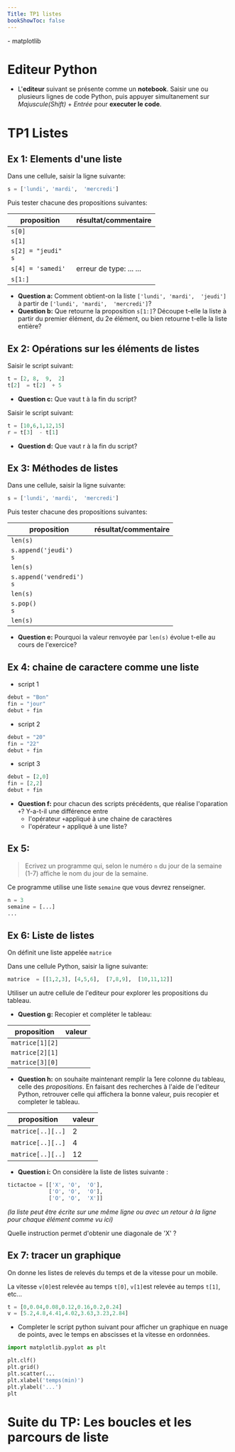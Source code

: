 ```yaml
---
Title: TP1 listes
bookShowToc: false
---
```


  
  <!--<link rel="stylesheet" href="https://pyscript.net/alpha/pyscript.css" />
 -->
  <style>
    .editor-box{
      width: 60%;
      display: block;
    }
    #output > div {
    font-family: 'monospace';
    background-color: #e5e5e5;
    border: 1px solid lightgray;
    /*border-top: 0;*/
    font-size: 0.875rem;
    padding: 0.5rem;
  
  }

  #output > div:first-child {
    border-top: 1px solid lightgray;
    display: block;
  }

  #output > div:nth-child(even) {
    border: 0;
  } 
</style>

<script defer src="https://pyscript.net/alpha/pyscript.js"></script>
<py-env>
    - matplotlib
</py-env>

# Editeur Python
* L'**editeur** suivant se présente comme un **notebook**. Saisir une ou plusieurs lignes de code Python, puis appuyer simultanement sur *Majuscule(Shift)* + *Entrée* pour **executer le code**.

<div >
<py-repl id="my-repl" auto-generate="true"></py-repl>
</div>


# TP1 Listes
## Ex 1: Elements d'une liste
Dans une cellule, saisir la ligne suivante:

```python
s = ['lundi', 'mardi',  'mercredi']
```

Puis tester chacune des propositions suivantes:

| proposition | résultat/commentaire |
|--- |--- |
| `s[0]` |  |
| `s[1]` |   |
| `s[2] = "jeudi"`<br>`s` |   |
| `s[4] = 'samedi' ` |  erreur de type: ... ... |
| `s[1:]` |    |

* **Question a:** Comment obtient-on la liste `['lundi', 'mardi',  'jeudi']` à partir de `['lundi', 'mardi',  'mercredi']`?
* **Question b:** Que retourne la proposition `s[1:]`? Découpe t-elle la liste à partir du premier élément, du 2e élément, ou bien retourne t-elle la liste entière?

## Ex 2: Opérations sur les éléments de listes
Saisir le script suivant:

```python
t = [2, 8,  9,  2]
t[2]  = t[2]  + 5
```

* **Question c:** Que vaut t à la fin du script?


Saisir le script suivant:

```python
t = [10,6,1,12,15]
r = t[3]  - t[1]
```

* **Question d:** Que vaut r à la fin du script?

## Ex 3: Méthodes de listes
Dans une cellule, saisir la ligne suivante:

```python
s = ['lundi', 'mardi',  'mercredi']
```

Puis tester chacune des propositions suivantes:

| proposition | résultat/commentaire |
|--- |--- |
| `len(s)` |  |
| `s.append('jeudi') `<br>`s` |  |
| `len(s)` |  |
| `s.append('vendredi') ` <br>`s` |   |
| `len(s)` |  |
| `s.pop()  `<br>`s` |   |
| `len(s)` |  |

* **Question e:** Pourquoi la valeur renvoyée par `len(s)` évolue t-elle au cours de l'exercice?

## Ex 4: chaine de caractere comme une liste
* script 1

```python
debut = "Bon"
fin = "jour"
debut + fin
```

* script 2

```python
debut = "20"
fin = "22"
debut + fin
``` 

* script 3

```python
debut = [2,0]
fin = [2,2]
debut + fin
```

* **Question f:** pour chacun des scripts précédents, que réalise l'oparation `+`? Y-a-t-il une différence entre 
  *  l'opérateur `+`appliqué à une chaine de caractères
  *  l'opérateur `+` appliqué à une liste?

## Ex 5:
> Ecrivez un programme qui, selon le numéro `n` du jour de la semaine (1-7) affiche le nom du jour de la semaine.

Ce programme utilise une liste `semaine` que vous devrez renseigner.

```python
n = 3
semaine = [...]
...
```


## Ex 6: Liste de listes
On définit une liste appelée `matrice`

Dans une cellule Python, saisir la ligne suivante:

```python
matrice  = [[1,2,3], [4,5,6],  [7,8,9],  [10,11,12]]
```

Utiliser un autre cellule de l'editeur pour explorer les propositions du tableau. 

* **Question g:** Recopier et compléter le tableau:

| proposition | valeur |
|--- |--- |
| `matrice[1][2]` |   |
| `matrice[2][1]` |   | 
| `matrice[3][0]` |   | 

* **Question h:** on souhaite maintenant remplir la 1ere colonne du tableau, celle des *propositions*. En faisant des recherches à l'aide de l'editeur Python, retrouver celle qui affichera la bonne valeur, puis recopier et completer le tableau.

| proposition | valeur |
|--- |--- |
| `matrice[..][..]` | 2  |
| `matrice[..][..]` | 4 | 
| `matrice[..][..]` | 12  | 

* **Question i:** On considère la liste de listes suivante :

```python
tictactoe = [['X', 'O',  'O'],
             ['O', 'O',  'O'],
             ['O', 'O',  'X']]
```
*(la liste peut être écrite sur une même ligne ou avec un retour à la ligne pour chaque élément comme vu ici)*

Quelle instruction permet d'obtenir une diagonale de 'X' ?


## Ex 7: tracer un graphique
On donne les listes de relevés du temps et de la vitesse pour un mobile. 

La vitesse `v[0]`est relevée au temps `t[0]`, `v[1]`est relevée au temps `t[1]`, etc...

```python
t = [0,0.04,0.08,0.12,0.16,0.2,0.24]
v = [5.2,4.8,4.41,4.02,3.63,3.23,2.84]
```

* Completer le script python suivant pour afficher un graphique en nuage de points, avec le temps en abscisses et la vitesse en ordonnées.

```python
import matplotlib.pyplot as plt

plt.clf()
plt.grid()
plt.scatter(...
plt.xlabel('temps(min)')
plt.ylabel('...')
plt
```

# Suite du TP: Les boucles et les parcours de liste


